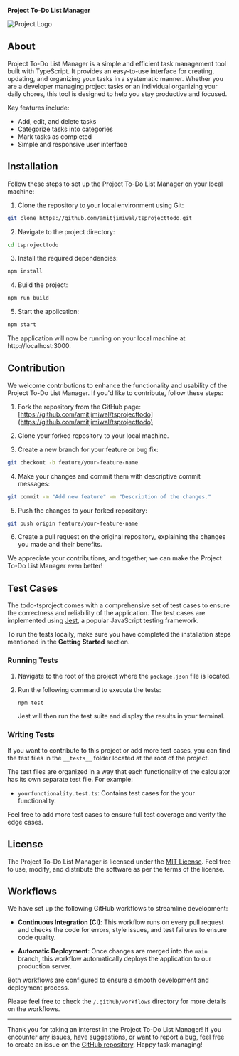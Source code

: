 **Project To-Do List Manager**

![Project Logo](https://cdn2.vectorstock.com/i/1000x1000/29/71/to-do-list-word-concepts-banner-task-prioritizing-vector-39922971.jpg)

## About

Project To-Do List Manager is a simple and efficient task management tool built with TypeScript. It provides an easy-to-use interface for creating, updating, and organizing your tasks in a systematic manner. Whether you are a developer managing project tasks or an individual organizing your daily chores, this tool is designed to help you stay productive and focused.

Key features include:

- Add, edit, and delete tasks
- Categorize tasks into categories
- Mark tasks as completed
- Simple and responsive user interface

## Installation

Follow these steps to set up the Project To-Do List Manager on your local machine:

1. Clone the repository to your local environment using Git:

```bash
git clone https://github.com/amitjimiwal/tsprojecttodo.git
```

2. Navigate to the project directory:

```bash
cd tsprojecttodo
```

3. Install the required dependencies:

```bash
npm install
```

4. Build the project:

```bash
npm run build
```

5. Start the application:

```bash
npm start
```

The application will now be running on your local machine at http://localhost:3000.

## Contribution

We welcome contributions to enhance the functionality and usability of the Project To-Do List Manager. If you'd like to contribute, follow these steps:

1. Fork the repository from the GitHub page: [https://github.com/amitjimiwal/tsprojecttodo](https://github.com/amitjimiwal/tsprojecttodo)

2. Clone your forked repository to your local machine.

3. Create a new branch for your feature or bug fix:

```bash
git checkout -b feature/your-feature-name
```

4. Make your changes and commit them with descriptive commit messages:

```bash
git commit -m "Add new feature" -m "Description of the changes."
```

5. Push the changes to your forked repository:

```bash
git push origin feature/your-feature-name
```

6. Create a pull request on the original repository, explaining the changes you made and their benefits.

We appreciate your contributions, and together, we can make the Project To-Do List Manager even better!

## Test Cases

The todo-tsproject comes with a comprehensive set of test cases to ensure the correctness and reliability of the application. The test cases are implemented using [Jest](https://jestjs.io/), a popular JavaScript testing framework.

To run the tests locally, make sure you have completed the installation steps mentioned in the **Getting Started** section.

### Running Tests

1. Navigate to the root of the project where the `package.json` file is located.

2. Run the following command to execute the tests:

   ```bash
   npm test
   ```

   Jest will then run the test suite and display the results in your terminal.

### Writing Tests

If you want to contribute to this project or add more test cases, you can find the test files in the `__tests__` folder located at the root of the project.

The test files are organized in a way that each functionality of the calculator has its own separate test file. For example:

- `yourfunctionality.test.ts`: Contains test cases for the your functionality.

Feel free to add more test cases to ensure full test coverage and verify the edge cases.

## License

The Project To-Do List Manager is licensed under the [MIT License](https://opensource.org/licenses/MIT). Feel free to use, modify, and distribute the software as per the terms of the license.

## Workflows

We have set up the following GitHub workflows to streamline development:

- **Continuous Integration (CI)**: This workflow runs on every pull request and checks the code for errors, style issues, and test failures to ensure code quality.

- **Automatic Deployment**: Once changes are merged into the `main` branch, this workflow automatically deploys the application to our production server.

Both workflows are configured to ensure a smooth development and deployment process.

Please feel free to check the `/.github/workflows` directory for more details on the workflows.

---

Thank you for taking an interest in the Project To-Do List Manager! If you encounter any issues, have suggestions, or want to report a bug, feel free to create an issue on the [GitHub repository](https://github.com/amitjimiwal/tsprojecttodo). Happy task managing!